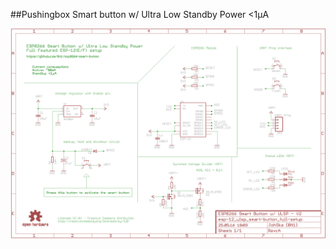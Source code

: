 ##Pushingbox Smart button w/ Ultra Low Standby Power &lt;1µA

<img src="https://raw.githubusercontent.com/8n1/esp8266-smart-button/master/esp-12-smart-button-w-ultra-low-standby-power.png" />
